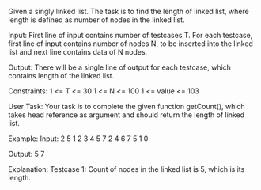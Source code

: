 Given a singly linked list. The task is to find the length of linked list, where length is defined as number of nodes in the linked list.

Input:
First line of input contains number of testcases T. For each testcase, first line of input contains number of nodes N, to be inserted into the linked list and next line contains data of N nodes.

Output:
There will be a single line of output for each testcase, which contains length of the linked list.

Constraints:
1 <= T <= 30
1 <= N <= 100
1 <= value <= 103

User Task:
Your task is to complete the given function getCount(), which takes head reference as argument and should return the length of linked list.

Example:
Input:
2
5
1 2 3 4 5
7
2 4 6 7 5 1 0

Output:
5
7

Explanation:
Testcase 1: Count of nodes in the linked list is 5, which is its length.


 
